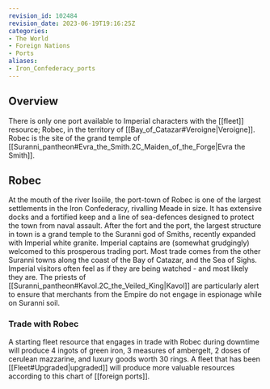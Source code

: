 ```yaml
---
revision_id: 102484
revision_date: 2023-06-19T19:16:25Z
categories:
- The World
- Foreign Nations
- Ports
aliases:
- Iron_Confederacy_ports
---
```


## Overview
There is only one port available to Imperial characters with the [[fleet]] resource; Robec, in the territory of [[Bay_of_Catazar#Veroigne|Veroigne]]. Robec is the site of the grand temple of [[Suranni_pantheon#Evra_the_Smith.2C_Maiden_of_the_Forge|Evra the Smith]].

## Robec
At the mouth of the river Isoiile, the port-town of Robec is one of the largest settlements in the Iron Confederacy, rivalling Meade in size. It has extensive docks and a fortified keep and a line of sea-defences designed to protect the town from naval assault. After the fort and the port, the largest structure in town is a grand temple to the Suranni god of Smiths, recently expanded with Imperial white granite. 
Imperial captains are (somewhat grudgingly) welcomed to this prosperous trading port. Most trade comes from the other Suranni towns along the coast of the Bay of Catazar, and the Sea of Sighs. Imperial visitors often feel as if they are being watched - and most likely they are. The priests of [[Suranni_pantheon#Kavol.2C_the_Veiled_King|Kavol]] are particularly alert to ensure that merchants from the Empire do not engage in espionage while on Suranni soil.
### Trade with Robec
A starting fleet resource that engages in trade with Robec during downtime will produce 4 ingots of green iron, 3 measures of ambergelt, 2 doses of cerulean mazzarine, and luxury goods worth 30 rings. A fleet that has been [[Fleet#Upgraded|upgraded]] will produce more valuable resources according to this chart of [[foreign ports]].



